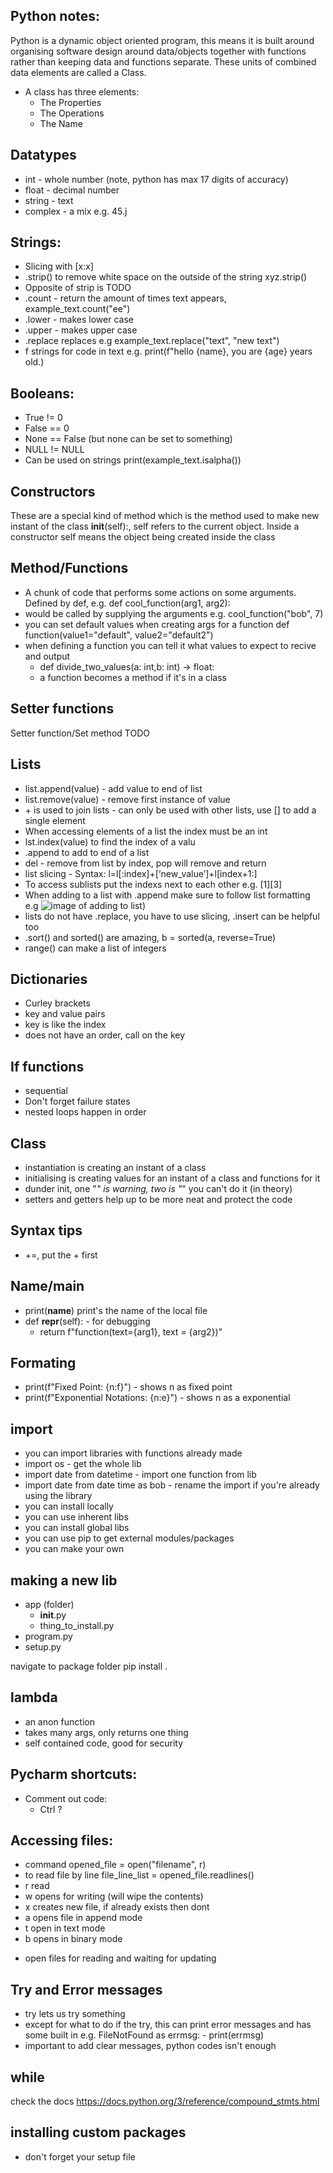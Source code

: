 ## Python notes:

Python is a dynamic object oriented program, this means it is built around organising software design around data/objects together with functions rather than keeping data and functions separate. These units of combined data elements are called a Class.

- A class has three elements:
  - The Properties 
  - The Operations
  - The Name

## Datatypes
- int - whole number (note, python has max 17 digits of accuracy)
- float - decimal number
- string - text
- complex - a mix e.g. 45.j

## Strings:
- Slicing with [x:x]
- .strip() to remove white space on the outside of the string xyz.strip()
- Opposite of strip is TODO
- .count - return the amount of times text appears, example_text.count("ee")
- .lower - makes lower case 
- .upper - makes upper case 
- .replace replaces e.g example_text.replace("text", "new text")
- f strings for code in text e.g. print(f"hello {name}, you are {age} years old.)

## Booleans:
 - True != 0
 - False == 0
 - None == False (but none can be set to something)
 - NULL != NULL 
 - Can be used on strings print(example_text.isalpha())

## Constructors
These are a special kind of method which is the method used to make new instant of the class __init__(self):, self refers to the current object. Inside a constructor self means the object being created inside the class

## Method/Functions
- A chunk of code that performs some actions on some arguments. Defined by def, e.g. def cool_function(arg1, arg2):
- would be called by supplying the arguments e.g. cool_function("bob", 7)
- you can set default values when creating args for a function def function(value1="default", value2="default2")
- when defining a function you can tell it what values to expect to recive and output
  - def divide_two_values(a: int,b: int) -> float:
  - a function becomes a method if it's in a class


## Setter functions
Setter function/Set method
    TODO


## Lists
- list.append(value) - add value to end of list
- list.remove(value) - remove first instance of value
- \+ is used to join lists - can only be used with other lists, use [] to add a single element 
- When accessing elements of a list the index must be an int 
- lst.index(value) to find the index of a valu 
- .append to add to end of a list 
- del - remove from list by index, pop will remove and return 
- list slicing - Syntax: l=l[:index]+[‘new_value’]+l[index+1:]
- To access sublists put the indexs next to each other e.g. [1][3]
- When adding to a list with .append make sure to follow list formatting e.g
![image of adding to list](Docs/resources/list_adding_to.png))
- lists do not have .replace, you have to use slicing, .insert can be helpful too
- .sort() and sorted() are amazing, b = sorted(a, reverse=True)
- range() can make a list of integers


## Dictionaries
- Curley brackets
- key and value pairs
- key is like the index
- does not have an order, call on the key

## If functions
- sequential
- Don't forget failure states
- nested loops happen in order


## Class
- instantiation is creating an instant of a class
- initialising is creating values for an instant of a class and functions for it
- dunder init, one "_" is warning, two is "_" you can't do it (in theory)
- setters and getters help up to be more neat and protect the code


## Syntax tips
- +=, put the + first

## Name/main
- print(__name__) print's the name of the local file
- def __repr__(self): - for debugging
  - return f"function(text={arg1}, text = {arg2})"

## Formating

- print(f"Fixed Point: {n:f}") - shows n as fixed point
- print(f"Exponential Notations: {n:e}") - shows n as a exponential

## import
- you can import libraries with functions already made
- import os - get the whole lib
- import date from datetime - import one function from lib
- import date from date time as bob - rename the import if you're already using the library
- you can install locally
- you can use inherent libs
- you can install global libs
- you can use pip to get external modules/packages
- you can make your own

## making a new lib
- app (folder)
  - __init__.py
  - thing_to_install.py
- program.py
- setup.py

navigate to package folder
pip install .

## 

## lambda
- an anon function
- takes many args, only returns one thing
- self contained code, good for security

## Pycharm shortcuts:
- Comment out code:
  - Ctrl ?


## Accessing files:
- command opened_file = open("filename", r)
- to read file by line file_line_list = opened_file.readlines()
- r read
- w opens for writing (will wipe the contents)
- x creates new file, if already exists then dont
- a opens file in append mode
- t open in text mode
- b opens in binary mode
+ open files for reading and waiting for updating

## Try and Error messages
- try lets us try something
- except for what to do if the try, this can print error messages and has some built in e.g. FileNotFound as errmsg: - print(errmsg)
- important to add clear messages, python codes isn't enough

## while
check the docs https://docs.python.org/3/reference/compound_stmts.html

## installing custom packages
- don't forget your setup file